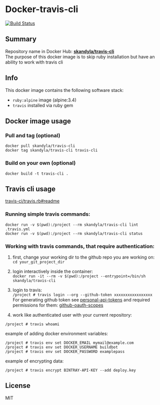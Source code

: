 Docker-travis-cli
============

[![Build Status](https://travis-ci.org/skandyla/docker-travis-cli.svg?branch=master)](https://travis-ci.org/skandyla/docker-travis-cli)

## Summary

Repository name in Docker Hub: **[skandyla/travis-cli](https://hub.docker.com/r/skandyla/travis-cli/)**  
The purpose of this docker image is to skip ruby installation but have an ability to work with travis cli   

## Info

This docker image contains the following software stack:

- `ruby:alpine` image (alpine:3.4)
- `travis` installed via ruby gem

## Docker image usage

### Pull and tag (optional)
```
docker pull skandyla/travis-cli
docker tag skandyla/travis-cli travis-cli
```

### Build on your own (optional)
```
docker build -t travis-cli .
```

## Travis cli usage
[travis-ci/travis.rb#readme](https://github.com/travis-ci/travis.rb#readme)  


### Running simple travis commands:
```
docker run -v $(pwd):/project --rm skandyla/travis-cli lint .travis.yml
docker run -v $(pwd):/project --rm skandyla/travis-cli status
```

### Working with travis commands, that require authentication:
1. first, change your working dir to the github repo you are working on:  
`cd your_git_project_dir`  

2. login interactively inside the container:  
`docker run -it --rm -v $(pwd):/project --entrypoint=/bin/sh skandyla/travis-cli`  

3. login to travis:  
`/project # travis login --org --github-token xxxxxxxxxxxxxxxxx`  
For generating github token see [personal-api-tokens](https://github.com/blog/1509-personal-api-tokens) and required permissions for them: [github-oauth-scopes](https://docs.travis-ci.com/user/github-oauth-scopes/)  

4. work like authenticated user with your current repository:
```
/project # travis whoami
```
example of adding docker environment variables:  
```
/project # travis env set DOCKER_EMAIL mymail@example.com
/project # travis env set DOCKER_USERNAME buildbot
/project # travis env set DOCKER_PASSWORD examplepass
```
example of encrypting data:  
```
/project # travis encrypt BINTRAY-API-KEY --add deploy.key
```


## License
MIT
